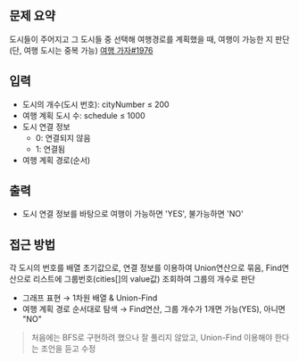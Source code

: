 ## 문제 요약
도시들이 주어지고 그 도시들 중 선택해 여행경로를 계획했을 때, 여행이 가능한 지 판단(단, 여행 도시는 중복 가능)
[여행 가자#1976](https://www.acmicpc.net/problem/1976)

## 입력
- 도시의 개수(도시 번호): cityNumber ≤ 200
- 여행 계획 도시 수: schedule ≤ 1000
- 도시 연결 정보
    - 0: 연결되지 않음
    - 1: 연결됨
- 여행 계획 경로(순서)

## 출력
- 도시 연결 정보를 바탕으로 여행이 가능하면 'YES', 불가능하면 'NO'

## 접근 방법
각 도시의 번호를 배열 초기값으로, 연결 정보를 이용하여 Union연산으로 묶음, Find연산으로 리스트에 그룹번호(cities[]의 value값) 조회하여 그룹의 개수로 판단
- 그래프 표현 → 1차원 배열 & Union-Find
- 여행 계획 경로 순서대로 탐색 → Find연산, 그룹 개수가 1개면 가능(YES), 아니면 "NO"
> 처음에는 BFS로 구현하려 했으나 잘 풀리지 않았고, Union-Find 이용해야 한다는 조언을 듣고 수정